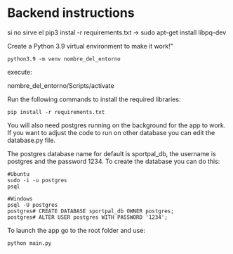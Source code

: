 # Backend instructions

si no sirve el pip3 instal -r requirements.txt -> sudo apt-get install libpq-dev

Create a Python 3.9 virtual environment to make it work!"
```
python3.9 -m venv nombre_del_entorno
```
execute:

nombre_del_entorno/Scripts/activate

Run the following commands to install the required libraries:


```
pip install -r requirements.txt
```

You will also need postgres running on the background for the app to work. If you want to adjust the code to run on other database you can edit the database.py file.

The postgres database name for default is sportpal_db, the username is postgres and the password 1234. To create the database you can do this:

```
#Ubuntu
sudo -i -u postgres
psql

#Windows
psql -U postgres
postgres# CREATE DATABASE sportpal_db OWNER postgres;
postgres# ALTER USER postgres WITH PASSWORD '1234';
```

To launch the app go to the root folder and use:

```
python main.py
```
